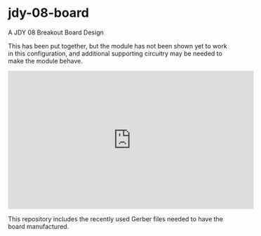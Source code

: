 # jdy-08-board
A JDY 08 Breakout Board Design

This has been put together, but the module has not been shown yet to work in this configuration, and additional supporting circuitry may be needed to make the module behave.

<iframe width="560" height="315" src="https://www.youtube.com/embed/y5tC_9rTPeM" frameborder="0" allowfullscreen="true"></iframe>

This repository includes the recently used Gerber files needed to have the board manufactured.

